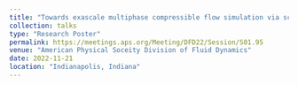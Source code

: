 ```yaml
---
title: "Towards exascale multiphase compressible flow simulation via scalable interface capturing-based solvers and GPU acceleration"
collection: talks
type: "Research Poster"
permalink: https://meetings.aps.org/Meeting/DFD22/Session/S01.95
venue: "American Physical Soceity Division of Fluid Dynamics"
date: 2022-11-21
location: "Indianapolis, Indiana"
---
```

